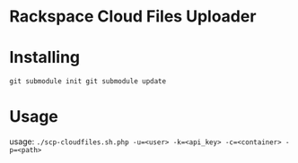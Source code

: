 # Rackspace Cloud Files Uploader

Installing
==========
`git submodule init
git submodule update`

Usage
=====
usage: `./scp-cloudfiles.sh.php -u=<user> -k=<api_key> -c=<container> -p=<path>`
